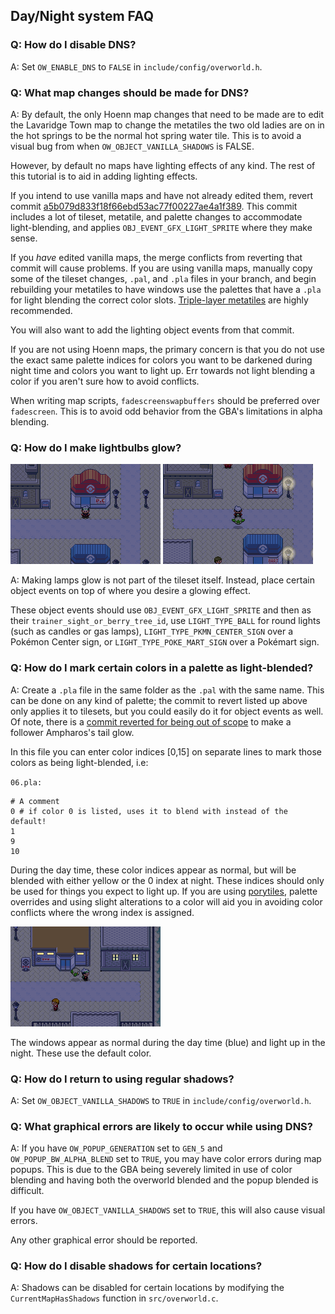 ## Day/Night system FAQ

### Q: How do I disable DNS?
A: Set `OW_ENABLE_DNS` to `FALSE` in `include/config/overworld.h`.

### Q: What map changes should be made for DNS?
A: By default, the only Hoenn map changes that need to be made are to edit the Lavaridge Town map to change the metatiles the two old ladies are on in the hot springs to be the normal hot spring water tile. This is to avoid a visual bug from when `OW_OBJECT_VANILLA_SHADOWS` is FALSE.

However, by default no maps have lighting effects of any kind. The rest of this tutorial is to aid in adding lighting effects.

If you intend to use vanilla maps and have not already edited them, revert commit [a5b079d833f18f66ebd53ac77f00227ae4a1f389](https://github.com/rh-hideout/pokeemerald-expansion/pull/6562/commits/a5b079d833f18f66ebd53ac77f00227ae4a1f389). This commit includes a lot of tileset, metatile, and palette changes to accommodate light-blending, and applies `OBJ_EVENT_GFX_LIGHT_SPRITE` where they make sense.

If you _have_ edited vanilla maps, the merge conflicts from reverting that commit will cause problems. If you are using vanilla maps, manually copy some of the tileset changes, `.pal`, and `.pla` files in your branch, and begin rebuilding your metatiles to have windows use the palettes that have a `.pla` for light blending the correct color slots. [Triple-layer metatiles](https://github.com/pret/pokeemerald/wiki/Triple-layer-metatiles) are highly recommended.

You will also want to add the lighting object events from that commit.

If you are not using Hoenn maps, the primary concern is that you do not use the exact same palette indices for colors you want to be darkened during night time and colors you want to light up. Err towards not light blending a color if you aren't sure how to avoid conflicts.

When writing map scripts, `fadescreenswapbuffers` should be preferred over `fadescreen`. This is to avoid odd behavior from the GBA's limitations in alpha blending.

### Q: How do I make lightbulbs glow?

![Rustboro before adding lamp object events](/docs/tutorials/img/dns/without_lamp.png)
![Rustboro after adding lamp object events](/docs/tutorials/img/dns/with_lamp.png)

A: Making lamps glow is not part of the tileset itself.  Instead, place certain object events on top of where you desire a glowing effect.

These object events should use `OBJ_EVENT_GFX_LIGHT_SPRITE` and then as their `trainer_sight_or_berry_tree_id`, use `LIGHT_TYPE_BALL` for round lights (such as candles or gas lamps), `LIGHT_TYPE_PKMN_CENTER_SIGN` over a Pok&eacute;mon Center sign, or `LIGHT_TYPE_POKE_MART_SIGN` over a Pok&eacute;mart sign.

### Q: How do I mark certain colors in a palette as light-blended?
A: Create a `.pla` file in the same folder as the `.pal` with the same name. This can be done on any kind of palette; the commit to revert listed up above only applies it to tilesets, but you could easily do it for object events as well. Of note, there is a [commit reverted for being out of scope](https://github.com/rh-hideout/pokeemerald-expansion/pull/6562/commits/348f5967ac8d383c827b415e1040234a3f28626f) to make a follower Ampharos's tail glow.

In this file you can enter color indices [0,15]
on separate lines to mark those colors as being light-blended, i.e:

`06.pla:`
```
# A comment
0 # if color 0 is listed, uses it to blend with instead of the default!
1
9
10
```

During the day time, these color indices appear as normal, but will be blended with either yellow or the 0 index at night. These indices should only be used for things you expect to light up. If you are using [porytiles](https://github.com/grunt-lucas/porytiles/wiki), palette overrides and using slight alterations to a color will aid you in avoiding color conflicts where the wrong index is assigned.

![Rustboro gym after light-blending the windows](/docs/tutorials/img/dns/window_lights.png)

The windows appear as normal during the day time (blue) and light up in the night. These use the default color.

### Q: How do I return to using regular shadows?
A: Set `OW_OBJECT_VANILLA_SHADOWS` to `TRUE` in `include/config/overworld.h`.

### Q: What graphical errors are likely to occur while using DNS?
A: If you have `OW_POPUP_GENERATION` set to `GEN_5` and `OW_POPUP_BW_ALPHA_BLEND` set to `TRUE`, you may have color errors during map popups. This is due to the GBA being severely limited in use of color blending and having both the overworld blended and the popup blended is difficult.

If you have `OW_OBJECT_VANILLA_SHADOWS` set to `TRUE`, this will also cause visual errors.

Any other graphical error should be reported.

### Q: How do I disable shadows for certain locations?
A: Shadows can be disabled for certain locations by modifying the `CurrentMapHasShadows` function in `src/overworld.c`.
